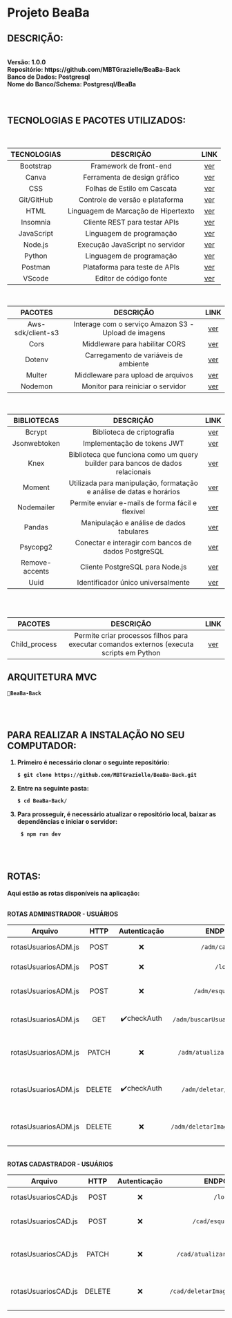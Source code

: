 <b><h1>Projeto BeaBa</h1>

## DESCRIÇÃO:

<div><br>
<strong>Versão: </strong> 1.0.0<br>
<strong>Repositório: </strong> https://github.com/MBTGrazielle/BeaBa-Back<br>
<strong>Banco de Dados: </strong> Postgresql<br>
<strong>Nome do Banco/Schema: </strong> Postgresql/BeaBa<br><br>
</div>
<br>

## TECNOLOGIAS E PACOTES UTILIZADOS:

<br>

| <div align="center">TECNOLOGIAS | <div align="center"> DESCRIÇÃO                          | <div align="center">LINK                                                     |
| ------------------------------- | ------------------------------------------------------- | ---------------------------------------------------------------------------- |
| <div align="center">Bootstrap   | <div align="center">Framework de front-end              | <div align="center"> [ver](https://getbootstrap.com/)                        |
| <div align="center">Canva       | <div align="center">Ferramenta de design gráfico        | <div align="center"> [ver](https://www.canva.com/)                           |
| <div align="center">CSS         | <div align="center">Folhas de Estilo em Cascata         | <div align="center"> [ver](https://developer.mozilla.org/pt-BR/docs/Web/CSS) |
| <div align="center">Git/GitHub  | <div align="center">Controle de versão e plataforma     | <div align="center"> [ver](https://github.com/)                              |
| <div align="center">HTML        | <div align="center">Linguagem de Marcação de Hipertexto | <div align="center">[ver](https://developer.mozilla.org/pt-BR/docs/Web/HTML) |
| <div align="center">Insomnia    | <div align="center">Cliente REST para testar APIs       | <div align="center">[ver](https://insomnia.rest/)                            |
| <div align="center">JavaScript  | <div align="center">Linguagem de programação            | <div align="center">[ver](https://www.javascript.com/)                       |
| <div align="center">Node.js     | <div align="center">Execução JavaScript no servidor     | <div align="center"> [ver](https://nodejs.org/en/)                           |
| <div align="center">Python      | <div align="center">Linguagem de programação            | <div align="center">[ver](https://www.python.org/)                           |
| <div align="center">Postman     | <div align="center">Plataforma para teste de APIs       | <div align="center">[ver](https://www.postman.com/)                          |
| <div align="center">VScode      | <div align="center">Editor de código fonte              | <div align="center">[ver](https://code.visualstudio.com/)                    |

<br>

| <div align="center">PACOTES           | <div align="center">DESCRIÇÃO                                            | <div align="center">LINK                                                    |
| ------------------------------------- | ------------------------------------------------------------------------ | --------------------------------------------------------------------------- |
| <div align="center">Aws-sdk/client-s3 | <div align="center">Interage com o serviço Amazon S3 - Upload de imagens | <div align="center">[ver](https://www.npmjs.com/package/@aws-sdk/client-s3) |
| <div align="center">Cors              | <div align="center">Middleware para habilitar CORS                       | <div align="center">[ver](https://www.npmjs.com/package/cors)               |
| <div align="center">Dotenv            | <div align="center">Carregamento de variáveis de ambiente                | <div align="center">[ver](https://www.npmjs.com/package/dotenv)             |
| <div align="center">Multer            | <div align="center">Middleware para upload de arquivos                   | <div align="center"> [ver](https://www.npmjs.com/package/multer)            |
| <div align="center">Nodemon           | <div align="center">Monitor para reiniciar o servidor                    | <div align="center">[ver](https://www.npmjs.com/package/nodemon)            |

<br>

| <div align="center">BIBLIOTECAS    | <div align="center">DESCRIÇÃO                                                                      | <div align="center">LINK                                                 |
| ---------------------------------- | -------------------------------------------------------------------------------------------------- | ------------------------------------------------------------------------ |
| <div align="center">Bcrypt         | <div align="center">Biblioteca de criptografia                                                     | <div align="center">[ver](https://www.npmjs.com/package/bcrypt)          |
| <div align="center">Jsonwebtoken   | <div align="center">Implementação de tokens JWT                                                    | <div align="center">[ver](https://www.npmjs.com/package/jsonwebtoken)    |
| <div align="center">Knex           | <div align="center">Biblioteca que funciona como um query builder para bancos de dados relacionais | <div align="center">[ver](https://knexjs.org/)                           |
| <div align="center">Moment         | <div align="center">Utilizada para manipulação, formatação e análise de datas e horários           | <div align="center">[ver](https://www.npmjs.com/package/moment)          |
| <div align="center">Nodemailer     | <div align="center">Permite enviar e-mails de forma fácil e flexível                               | <div align="center">[ver](https://www.npmjs.com/package/nodemailer)      |
| <div align="center">Pandas         | <div align="center">Manipulação e análise de dados tabulares                                       | <div align="center">[ver](https://pandas.pydata.org/docs/)               |
| <div align="center">Psycopg2       | <div align="center">Conectar e interagir com bancos de dados PostgreSQL                            | <div align="center">[ver](https://pypi.org/project/psycopg2/)            |
| <div align="center">Remove-accents | <div align="center">Cliente PostgreSQL para Node.js                                                | <div align="center"> [ver](https://www.npmjs.com/package/remove-accents) |
| <div align="center">Uuid           | <div align="center">Identificador único universalmente                                             | <div align="center"> [ver](https://www.npmjs.com/package/uuid)           |

<br><br>

| <div align="center">PACOTES       | <div align="center">DESCRIÇÃO                                                                                 | <div align="center">LINK                                             |
| --------------------------------- | ------------------------------------------------------------------------------------------------------------- | -------------------------------------------------------------------- |
| <div align="center">Child_process | <div align="center">Permite criar processos filhos para executar comandos externos (executa scripts em Python | <div align="center">[ver](https://nodejs.org/api/child_process.html) |

## ARQUITETURA MVC

```
📁BeaBa-Back
```

<br><br>

## ​PARA REALIZAR A INSTALAÇÃO NO SEU COMPUTADOR:

1. Primeiro é necessário clonar o seguinte repositório:

   ```bash
   $ git clone https://github.com/MBTGrazielle/BeaBa-Back.git
   ```

2. Entre na seguinte pasta:

   ```bash
   $ cd BeaBa-Back/
   ```

3. Para prosseguir, é necessário atualizar o repositório local, baixar as dependências e iniciar o servidor:

   ```bash
    $ npm run dev
   ```

<br><br>

## ​ROTAS:

Aqui estão as rotas disponíveis na aplicação:<br><br>

ROTAS ADMINISTRADOR - USUÁRIOS
<br>

| <div align="center"> Arquivo            | <div align="center"> HTTP  | <div align="center"> Autenticação | <div align="center"> ENDPOINTS                        | <div align="center">DESCRIÇÃO                                 |
| :-------------------------------------- | :------------------------- | :-------------------------------- | :---------------------------------------------------- | ------------------------------------------------------------- |
| <div align="center">rotasUsuariosADM.js | <div align="center">POST   | <div align="center">❌            | <div align="center">`/adm/cadastrar`                  | <div align="center">Cadastra um novo usuário                  |
| <div align="center">rotasUsuariosADM.js | <div align="center">POST   | <div align="center">❌            | <div align="center">`/login`                          | <div align="center">Login do usuário                          |
| <div align="center">rotasUsuariosADM.js | <div align="center">POST   | <div align="center">❌            | <div align="center">`/adm/esqueceuSenha`              | <div align="center">Recuperação de senha do usuário           |
| <div align="center">rotasUsuariosADM.js | <div align="center">GET    | <div align="center">✔️checkAuth   | <div align="center">`/adm/buscarUsuarios/:matricula`  | <div align="center">Busca usuário por matrícula               |
| <div align="center">rotasUsuariosADM.js | <div align="center">PATCH  | <div align="center">❌            | <div align="center">`/adm/atualizar/:id_usuarios`     | <div align="center">Atualiza usuário através do ID do usuário |
| <div align="center">rotasUsuariosADM.js | <div align="center">DELETE | <div align="center">✔️checkAuth   | <div align="center">`/adm/deletar/:id_usuarios`       | <div align="center">Deleta usuário através do ID do usuário   |
| <div align="center">rotasUsuariosADM.js | <div align="center">DELETE | <div align="center">❌            | <div align="center">`/adm/deletarImagem/:id_usuarios` | <div align="center">Deleta a imagem de perfil do usuário      |

<br>
ROTAS CADASTRADOR - USUÁRIOS
<br>

| <div align="center"> Arquivo            | <div align="center"> HTTP  | <div align="center"> Autenticação | <div align="center"> ENDPOINTS                        | <div align="center">DESCRIÇÃO                                 |
| :-------------------------------------- | :------------------------- | :-------------------------------- | :---------------------------------------------------- | ------------------------------------------------------------- |
| <div align="center">rotasUsuariosCAD.js | <div align="center">POST   | <div align="center">❌            | <div align="center">`/login`                          | <div align="center">Login do usuário                          |
| <div align="center">rotasUsuariosCAD.js | <div align="center">POST   | <div align="center">❌            | <div align="center">`/cad/esqueceuSenha`              | <div align="center">Recuperação de senha do usuário           |
| <div align="center">rotasUsuariosCAD.js | <div align="center">PATCH  | <div align="center">❌            | <div align="center">`/cad/atualizar/:id_usuarios`     | <div align="center">Atualiza usuário através do ID do usuário |
| <div align="center">rotasUsuariosCAD.js | <div align="center">DELETE | <div align="center">❌            | <div align="center">`/cad/deletarImagem/:id_usuarios` | <div align="center">Deleta a imagem de perfil do usuário      |
